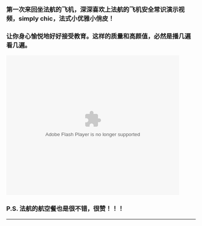 <!-- 
.. link: 
.. description: 
.. tags: other
.. date: 2015/07/20 15:45:32
.. title: simply chic
.. slug: simply-chic
-->


### 第一次来回坐法航的飞机，深深喜欢上法航的飞机安全常识演示视频，simply chic，法式小优雅小俏皮！

### 让你身心愉悦地好好接受教育。这样的质量和高颜值，必然是播几遍看几遍。

<embed src="http://static.video.qq.com/TPout.swf?auto=1&vid=t0149b956nu" quality="high" width="460" height="372" align="middle" allowScriptAccess="sameDomain" allowFullscreen="true" type="application/x-shockwave-flash"></embed>

### P.S. 法航的航空餐也是很不错，很赞！！！

 * * *
